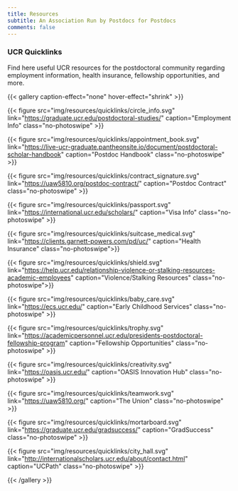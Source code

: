 ```yaml
---
title: Resources
subtitle: An Association Run by Postdocs for Postdocs
comments: false
---
```


### UCR Quicklinks
Find here useful UCR resources  for the postdoctoral community regarding employment information, health insurance, fellowship opportunities, and more.

{{< gallery caption-effect="none" hover-effect="shrink" >}}
  
  {{< figure src="img/resources/quicklinks/circle_info.svg"
  link="https://graduate.ucr.edu/postdoctoral-studies/" 
  caption="Employment Info"
  class="no-photoswipe" >}}
  
  {{< figure src="img/resources/quicklinks/appointment_book.svg"
  link="https://live-ucr-graduate.pantheonsite.io/document/postdoctoral-scholar-handbook" 
  caption="Postdoc Handbook"
  class="no-photoswipe" >}}
  
  {{< figure src="img/resources/quicklinks/contract_signature.svg"
  link="https://uaw5810.org/postdoc-contract/" 
  caption="Postdoc Contract"
  class="no-photoswipe" >}}
  
  {{< figure src="img/resources/quicklinks/passport.svg" 
  link="https://international.ucr.edu/scholars/" 
  caption="Visa Info"
  class="no-photoswipe" >}}
  
  {{< figure src="img/resources/quicklinks/suitcase_medical.svg" 
  link="https://clients.garnett-powers.com/pd/uc/" 
  caption="Health Insurance" 
  class="no-photoswipe">}}
  
  {{< figure src="img/resources/quicklinks/shield.svg" 
  link="https://help.ucr.edu/relationship-violence-or-stalking-resources-academic-employees" 
  caption="Violence/Stalking Resources" 
  class="no-photoswipe">}}
  
  {{< figure src="img/resources/quicklinks/baby_care.svg" 
  link="https://ecs.ucr.edu/" 
  caption="Early Childhood Services"
  class="no-photoswipe" >}}

  {{< figure src="img/resources/quicklinks/trophy.svg" 
  link="https://academicpersonnel.ucr.edu/presidents-postdoctoral-fellowship-program"   caption="Fellowship Opportunities"
  class="no-photoswipe" >}}
  
  {{< figure src="img/resources/quicklinks/creativity.svg" 
  link="https://oasis.ucr.edu/"
  caption="OASIS Innovation Hub"
  class="no-photoswipe" >}}

  {{< figure src="img/resources/quicklinks/teamwork.svg" 
  link="https://uaw5810.org/" 
  caption="The Union"
  class="no-photoswipe" >}}
  
  {{< figure src="img/resources/quicklinks/mortarboard.svg" 
  link="https://graduate.ucr.edu/gradsuccess/" 
  caption="GradSuccess"
  class="no-photoswipe" >}}
  
  {{< figure src="img/resources/quicklinks/city_hall.svg" 
  link="http://internationalscholars.ucr.edu/about/contact.html" 
  caption="UCPath"
  class="no-photoswipe" >}}
  
{{< /gallery >}}